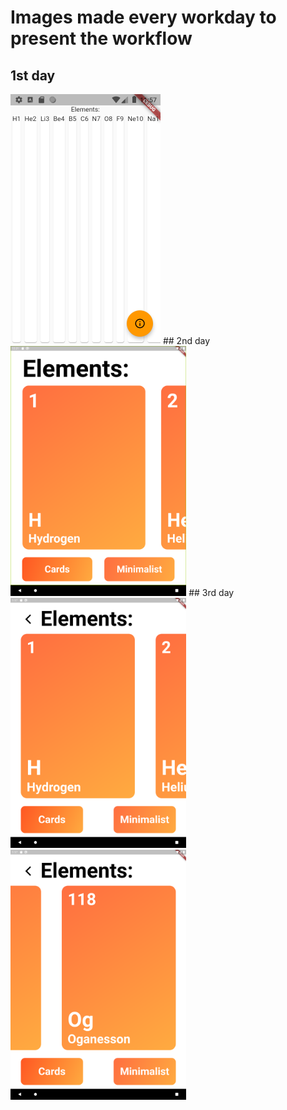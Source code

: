 # Images made every workday to present the workflow
## 1st day
<img src="https://github.com/KristofKekesi/Elements/blob/master/img/day_1.png" height=400px>
## 2nd day
<img src="https://github.com/KristofKekesi/Elements/blob/master/img/day2.png" height=400px>
## 3rd day
<img src="https://github.com/KristofKekesi/Elements/blob/master/img/day3a.png" height=400px>
<img src="https://github.com/KristofKekesi/Elements/blob/master/img/day3b.png" height=400px>
